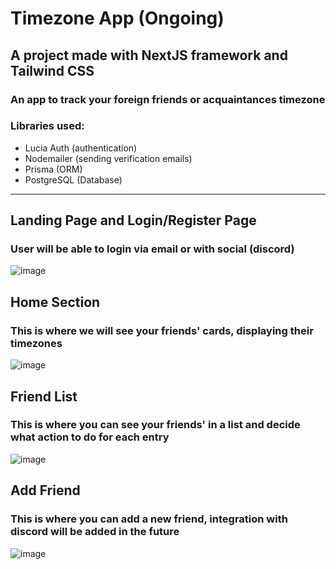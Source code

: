 # Timezone App (Ongoing)
## A project made with NextJS framework and Tailwind CSS
### An app to track your foreign friends or acquaintances timezone
### Libraries used:
* Lucia Auth (authentication)
* Nodemailer (sending verification emails)
* Prisma (ORM)
* PostgreSQL (Database)
---
## Landing Page and Login/Register Page
### User will be able to login via email or with social (discord)
![image](https://github.com/user-attachments/assets/dc3d458d-da53-453a-8fb5-200202636bff)
## Home Section
### This is where we will see your friends' cards, displaying their timezones
![image](https://github.com/user-attachments/assets/c20093fa-de8d-4418-baf0-85b19f7ce78f)
## Friend List
### This is where you can see your friends' in a list and decide what action to do for each entry
![image](https://github.com/user-attachments/assets/bae076c7-fed7-4f58-b559-6dea20c6b3d0)
## Add Friend
### This is where you can add a new friend, integration with discord will be added in the future 
![image](https://github.com/user-attachments/assets/1e93cbfe-0582-497c-8397-a8aa80fa5277)
